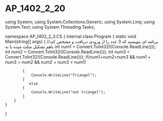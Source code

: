 # AP_1402_2_20
using System;
using System.Collections.Generic;
using System.Linq;
using System.Text;
using System.Threading.Tasks;

namespace AP_1402_2_3.CS
{
    internal class Program
    {
        static void Main(string[] args)
        {
            //برنامه ای بنویسید که 3 عدد را از ورودی دریافت و مشخص کند باهم تشکیل مثلث میده یا نه
            int num1 = Convert.ToInt32((Console.ReadLine()));
            int num2 = Convert.ToInt32((Console.ReadLine()));
            int num3 = Convert.ToInt32((Console.ReadLine()));
               if(num1+num2>num3   &&  num1 + num3 > num2  &&  num2 + num3 > num1)

            {
                Console.WriteLine("Triangel");
            }
               else
            {
                Console.WriteLine("not triangel");
            }
        }
    }
}
